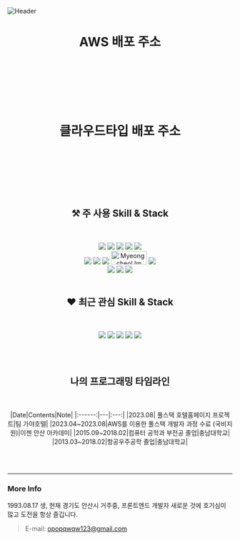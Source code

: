 
![Header](https://capsule-render.vercel.app/api?type=Waving&color=auto&height=300&section=header&text=KangCheolgu's%20Github&fontSize=60)

<div>
<div align = center>
  
# AWS 배포 주소 
  
<br><br/>
<br><br/>
<br><br/>
  
# 클라우드타입 배포 주소

<br><br/>
<br><br/>
<br><br/>
  
##  ⚒ 주 사용 Skill & Stack
  
<br><br/>
<img src="https://img.shields.io/badge/java-007396?&style=for-the-badge&logo=java&logoColor=white">
<img src="https://img.shields.io/badge/javascript-F7DF1E?style=for-the-badge&logo=javascript&logoColor=black">
<img src="https://img.shields.io/badge/spring-6DB33F?style=for-the-badge&logo=spring&logoColor=white">
<img src="https://img.shields.io/badge/springboot-6DB33F?style=for-the-badge&logo=springboot&logoColor=white">
<img src="https://img.shields.io/badge/react-61DAFB?style=for-the-badge&logo=react&logoColor=black">
<br/>
<img src="https://img.shields.io/badge/oracle-F80000?style=for-the-badge&logo=oracle&logoColor=white">
<img src="https://img.shields.io/badge/mariaDB-003545?style=for-the-badge&logo=mariaDB&logoColor=white">
<img src="https://img.shields.io/badge/amazonaws-232F3E?style=for-the-badge&logo=amazonaws&logoColor=white">
<img src="https://img.shields.io/badge/DBeaver-2196F3?style=for-the-badge&logo=&logoColor=white" alt="Myeongcheol Im" width="80" height="30">
<img src="https://img.shields.io/badge/linux-FCC624?style=for-the-badge&logo=linux&logoColor=black">
<br/>
<img src="https://img.shields.io/badge/github-181717?style=for-the-badge&logo=github&logoColor=white">
<img src="https://img.shields.io/badge/apache tomcat-F8DC75?style=for-the-badge&logo=apachetomcat&logoColor=white">
<img src="https://img.shields.io/badge/gradle-02303A?style=for-the-badge&logo=gradle&logoColor=white">
<br><br/>
  
## ❤️ 최근 관심 Skill & Stack

<br><br/>
<img src="https://img.shields.io/badge/Python-3776AB?style=for-the-badge&logo=Python&logoColor=white">
<img src="https://img.shields.io/badge/unity-999999?style=for-the-badge&logo=unity&logoColor=white">
<img src="https://img.shields.io/badge/csharp-239120?style=for-the-badge&logo=csharp&logoColor=white">
<img src="https://img.shields.io/badge/NodeJs-339933?style=for-the-badge&logo=nodedotjs&logoColor=white">
<img src="https://img.shields.io/badge/Typescript-3178C6?style=for-the-badge&logo=typescript&logoColor=white">

<br><br/>
## 나의 프로그래밍 타임라인
<br><br/>
  |Date|Contents|Note|
  |:------:|---|:---:|
  |2023.08| 풀스택 호텔홈페이지 프로젝트|팀 가야호텔|
  |2023.04~2023.08|AWS를 이용한 풀스택 개발자 과정 수료 (국비지원)|이젠 안산 아카데미|
  |2015.09~2018.02|컴퓨터 공학과 부전공 졸업|충남대학교|
  |2013.03~2018.02|항공우주공학 졸업|충남대학교|
  
  <br><br/>
  <hr/>
  
</div>
<div>
  
### More Info

1993.08.17 생, 현재 경기도 안산시 거주중, 프론트엔드 개발자
새로운 것에 호기심이 많고 도전을 항상 즐깁니다.

>
> E-mail: opopqwqw123@gmail.com
</div>

</div>



